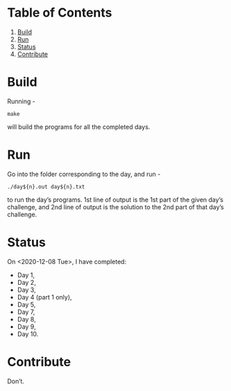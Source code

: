 
# Table of Contents

1.  [Build](#org99dfa86)
2.  [Run](#org74d4cd5)
3.  [Status](#orge3d37f9)
4.  [Contribute](#orgc4d34d4)



<a id="org99dfa86"></a>

# Build

Running -

    make

will build the programs for all the completed days.


<a id="org74d4cd5"></a>

# Run

Go into the folder corresponding to the day, and run -

    ./day${n}.out day${n}.txt

to run the day&rsquo;s programs. 1st line of output is the 1st part of the given day&rsquo;s challenge,
and 2nd line of output is the solution to the 2nd part of that day&rsquo;s challenge.


<a id="orge3d37f9"></a>

# Status

On <span class="timestamp-wrapper"><span class="timestamp">&lt;2020-12-08 Tue&gt;</span></span>, I have completed:

-   Day 1,
-   Day 2,
-   Day 3,
-   Day 4 (part 1 only),
-   Day 5,
-   Day 7,
-   Day 8,
-   Day 9,
-   Day 10.


<a id="orgc4d34d4"></a>

# Contribute

Don&rsquo;t.

